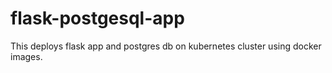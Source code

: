 # flask-postgesql-app
This deploys flask app and postgres db on kubernetes cluster using docker images.

